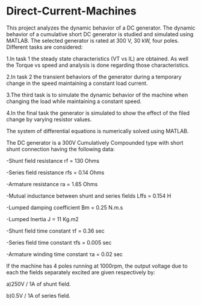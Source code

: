 Direct-Current-Machines
=======================

This project analyzes the dynamic behavior of a DC generator. The dynamic behavior of a cumulative short DC generator 
is studied and simulated using MATLAB. The selected generator is rated at 300 V, 30 kW, four poles. Different tasks are 
considered:

1.In task 1 the steady state characteristics (VT vs IL) are obtained. As well the Torque vs speed and analysis is done regarding those characteristics.

2.In task 2 the transient behaviors of the generator during a temporary change in the speed maintaining a constant load current.

3.The third task is to simulate the dynamic behavior of the machine when changing the load while maintaining a constant speed.

4.In the final task the generator is simulated to show the effect of the filed change by varying resistor values.

The system of differential equations is numerically solved using MATLAB.

The DC generator is a 300V Cumulatively Compounded type with short shunt connection having the following data:

-Shunt field resistance rf = 130 Ohms

-Series field resistance rfs = 0.14 Ohms

-Armature resistance ra = 1.65 Ohms

-Mutual inductance between shunt and series fields Lffs = 0.154 H

-Lumped damping coefficient Bm = 0.25 N.m.s

-Lumped Inertia J = 11 Kg.m2

-Shunt field time constant τf = 0.36 sec

-Series field time constant τfs = 0.005 sec

-Armature winding time constant τa = 0.02 sec

If the machine has 4 poles running at 1000rpm, the output voltage due to each the fields separately excited are given respectively by:

a)250V / 1A of shunt field.

b)0.5V / 1A of series field. 

